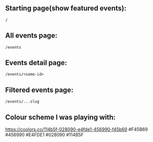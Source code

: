 ## Starting page(show featured events):

```
/
```

## All events page:

```
/events
```

## Events detail page:

```
/events/<some-id>
```

## Filtered events page:

```
/events/...slug
```

## Colour scheme I was playing with:

https://coolors.co/114b5f-028090-e4fde1-456990-f45b69
#F45B69
#456990
#E4FDE1
#028090
#114B5F
